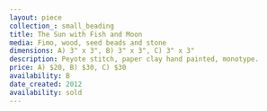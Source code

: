 ```yaml
---
layout: piece
collection_: small_beading
title: The Sun with Fish and Moon
media: Fimo, wood, seed beads and stone
dimensions: A) 3" x 3", B) 3" x 3", C) 3" x 3"
description: Peyote stitch, paper clay hand painted, monotype.
price: A) $20, B) $30, C) $30
availability: B
date_created: 2012
availability: sold
---
```

